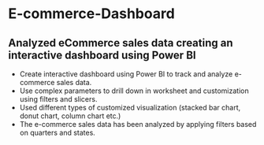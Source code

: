 # E-commerce-Dashboard
## Analyzed eCommerce sales data creating an interactive dashboard using Power BI
- Create interactive dashboard using Power BI to track and analyze e-commerce sales data.
- Use complex parameters  to drill down in worksheet and customization using filters and slicers.
- Used different  types of customized visualization (stacked bar chart,  donut chart, column chart etc.)
- The e-commerce sales data has been analyzed by applying filters based on quarters and states.

